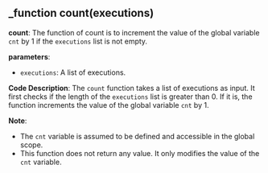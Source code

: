 ## _function count(executions)
**count**: The function of count is to increment the value of the global variable `cnt` by 1 if the `executions` list is not empty.

**parameters**:
- `executions`: A list of executions.

**Code Description**:
The `count` function takes a list of executions as input. It first checks if the length of the `executions` list is greater than 0. If it is, the function increments the value of the global variable `cnt` by 1.

**Note**:
- The `cnt` variable is assumed to be defined and accessible in the global scope.
- This function does not return any value. It only modifies the value of the `cnt` variable.
